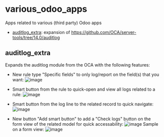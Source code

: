 # various_odoo_apps
Apps related to various (third party) Odoo apps
- [auditlog_extra](#auditlog_extra): expansion of https://github.com/OCA/server-tools/tree/14.0/auditlog



## auditlog_extra
Expands the auditlog module from the OCA with the following features:
- New rule type "Specific fields" to only log/report on the field(s) that you want:
![image](https://user-images.githubusercontent.com/6352350/158219162-52e77d25-8fd7-44a8-94d3-9723095ef618.png)

- Smart button from the rule to quick-open and view all logs related to a rule:
![image](https://user-images.githubusercontent.com/6352350/158219206-e1790b1e-e713-414a-9b43-c40c868853fc.png)

- Smart button from the log line to the related record to quick navigate:
![image](https://user-images.githubusercontent.com/6352350/158219587-c52e4104-0eea-4a38-bcf4-2d850b0a76ca.png)

- New button "Add smart button" to add a "Check logs" button on the form view of the related model for quick accessability:
![image](https://user-images.githubusercontent.com/6352350/158219666-00bf81e2-e02d-4ea8-ae4b-0532e8a8ea6f.png)
Sample on a form view:
![image](https://user-images.githubusercontent.com/6352350/158219844-27aa5971-a03c-41c3-97cf-5cbf1e7e9b0a.png)

